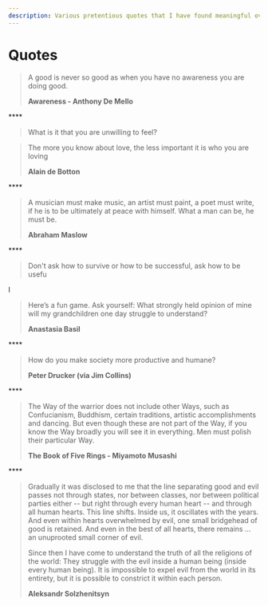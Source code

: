 ```yaml
---
description: Various pretentious quotes that I have found meaningful over time.
---
```


# Quotes

> A good is never so good as when you have no awareness you are doing good.
>
> **Awareness - Anthony De Mello**

\*\*\*\*

> What is it that you are unwilling to feel?



> The more you know about love, the less important it is who you are loving  
>   
> **Alain de Botton**

\*\*\*\*

> A musician must make music, an artist must paint, a poet must write, if he is to be ultimately at peace with himself. What a man can be, he must be.
>
> **Abraham Maslow**

\*\*\*\*

> Don't ask how to survive or how to be successful, ask how to be usefu

l

> Here’s a fun game. Ask yourself: What strongly held opinion of mine will my grandchildren one day struggle to understand?
>
> **Anastasia Basil**

\*\*\*\*

> How do you make society more productive and humane?
>
> **Peter Drucker \(via Jim Collins\)**

\*\*\*\*

> The Way of the warrior does not include other Ways, such as Confucianism, Buddhism, certain traditions, artistic accomplishments and dancing. But even though these are not part of the Way, if you know the Way broadly you will see it in everything. Men must polish their particular Way.
>
> **The Book of Five Rings - Miyamoto Musashi**

\*\*\*\*

> Gradually it was disclosed to me that the line separating good and evil passes not through states, nor between classes, nor between political parties either -- but right through every human heart -- and through all human hearts. This line shifts. Inside us, it oscillates with the years. And even within hearts overwhelmed by evil, one small bridgehead of good is retained. And even in the best of all hearts, there remains ... an unuprooted small corner of evil.
>
> Since then I have come to understand the truth of all the religions of the world: They struggle with the evil inside a human being \(inside every human being\). It is impossible to expel evil from the world in its entirety, but it is possible to constrict it within each person.
>
> **Aleksandr Solzhenitsyn**

